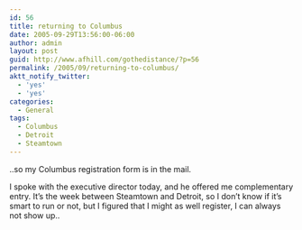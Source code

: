```yaml
---
id: 56
title: returning to Columbus
date: 2005-09-29T13:56:00-06:00
author: admin
layout: post
guid: http://www.afhill.com/gothedistance/?p=56
permalink: /2005/09/returning-to-columbus/
aktt_notify_twitter:
  - 'yes'
  - 'yes'
categories:
  - General
tags:
  - Columbus
  - Detroit
  - Steamtown
---
```

..so my Columbus registration form is in the mail.

I spoke with the executive director today, and he offered me complementary entry. It&#8217;s the week between Steamtown and Detroit, so I don&#8217;t know if it&#8217;s smart to run or not, but I figured that I might as well register, I can always not show up..